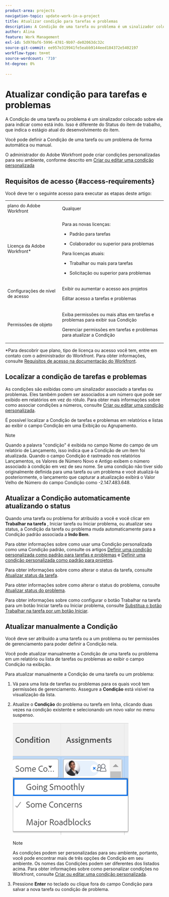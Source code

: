 ```yaml
---
product-area: projects
navigation-topic: update-work-in-a-project
title: Atualizar condição para tarefas e problemas
description: A Condição de uma tarefa ou problema é um sinalizador colocado sobre ele para indicar como está indo. Isso é diferente do Status do item de trabalho, que indica o estágio atual do desenvolvimento do item.
author: Alina
feature: Work Management
exl-id: 5d970af6-5996-4781-9b97-de02063dc32c
source-git-commit: ee957e319941fe5eabb9144eed184372e5402197
workflow-type: tm+mt
source-wordcount: '710'
ht-degree: 0%

---
```


# Atualizar condição para tarefas e problemas

A Condição de uma tarefa ou problema é um sinalizador colocado sobre ele para indicar como está indo. Isso é diferente do Status do item de trabalho, que indica o estágio atual do desenvolvimento do item.

Você pode definir a Condição de uma tarefa ou um problema de forma automática ou manual.

O administrador do Adobe Workfront pode criar condições personalizadas para seu ambiente, conforme descrito em [Criar ou editar uma condição personalizada](../../../administration-and-setup/customize-workfront/create-manage-custom-conditions/create-edit-custom-conditions.md)

<!--You can manually update the Condition of a task or issue if you are assigned to it or if you have permissions to it, as described in the [Access requirements](#access-requirements) section of this article.-->

## Requisitos de acesso {#access-requirements}

Você deve ter o seguinte acesso para executar as etapas deste artigo:

<table style="table-layout:auto"> 
 <col> 
 <col> 
 <tbody> 
  <tr> 
   <td role="rowheader">plano do Adobe Workfront</td> 
   <td> <p>Qualquer</p> </td> 
  </tr> 
  <tr> 
   <td role="rowheader">Licença da Adobe Workfront*</td> 
   <td>

Para as novas licenças:
<ul><li><p>Padrão para tarefas</p></li>
   <li><p>Colaborador ou superior para problemas</p></li></ul>


Para licenças atuais:
<ul><li><p>Trabalhar ou mais para tarefas</p></li>
   <li><p>Solicitação ou superior para problemas</p></li></ul>
    </td> 
  </tr> 
  <tr> 
   <td role="rowheader">Configurações de nível de acesso</td> 
   <td> <p>Exibir ou aumentar o acesso aos projetos</p> <p>Editar acesso a tarefas e problemas </p></td> 
  </tr> 
  <tr> 
   <td role="rowheader">Permissões de objeto</td> 
   <td> <p>Exiba permissões ou mais altas em tarefas e problemas para exibir sua Condição</p>
   <p>Gerenciar permissões em tarefas e problemas para atualizar a Condição</p>
  </td> 
  </tr> 
 </tbody> 
</table>

*Para descobrir que plano, tipo de licença ou acesso você tem, entre em contato com o administrador do Workfront. Para obter informações, consulte [Requisitos de acesso na documentação do Workfront](/help/quicksilver/administration-and-setup/add-users/access-levels-and-object-permissions/access-level-requirements-in-documentation.md).

## Localizar a condição de tarefas e problemas

As condições são exibidas como um sinalizador associado a tarefas ou problemas. Eles também podem ser associados a um número que pode ser exibido em relatórios em vez do rótulo. Para obter mais informações sobre como associar condições a números, consulte [Criar ou editar uma condição personalizada](../../../administration-and-setup/customize-workfront/create-manage-custom-conditions/create-edit-custom-conditions.md).

É possível localizar a Condição de tarefas e problemas em relatórios e listas ao exibir o campo Condição em uma Exibição ou Agrupamento.

>[!NOTE]
>
>Quando a palavra &quot;condição&quot; é exibida no campo Nome do campo de um relatório de Lançamento, isso indica que a Condição de um item foi atualizada. Quando o campo Condição é rastreado nos relatórios Lançamentos, os Valores de Número Novo e Antigo exibem o número associado à condição em vez de seu nome. Se uma condição não tiver sido originalmente definida para uma tarefa ou um problema e você atualizá-la posteriormente, o lançamento que capturar a atualização exibirá o Valor Velho de Número do campo Condição como -2.147.483.648.

## Atualizar a Condição automaticamente atualizando o status

Quando uma tarefa ou problema for atribuído a você e você clicar em **Trabalhar na tarefa** , Iniciar tarefa ou Iniciar problema, ou atualizar seu status, a Condição da tarefa ou problema muda automaticamente para a Condição padrão associada a **Indo Bem**.

Para obter informações sobre como usar uma Condição personalizada como uma Condição padrão, consulte os artigos  [Definir uma condição personalizada como padrão para tarefas e problemas](../../../administration-and-setup/customize-workfront/create-manage-custom-conditions/set-custom-condition-default-tasks-issues.md) e [Definir uma condição personalizada como padrão para projetos](../../../administration-and-setup/customize-workfront/create-manage-custom-conditions/set-custom-condition-default-projects.md).

Para obter informações sobre como alterar o status da tarefa, consulte [Atualizar status da tarefa](../../../manage-work/projects/updating-work-in-a-project/update-task-status.md).

Para obter informações sobre como alterar o status do problema, consulte [Atualizar status do problema](../../../manage-work/projects/updating-work-in-a-project/update-issue-status.md).

Para obter informações sobre como configurar o botão Trabalhar na tarefa para um botão Iniciar tarefa ou Iniciar problema, consulte [Substitua o botão Trabalhar na tarefa por um botão Iniciar](../../../people-teams-and-groups/create-and-manage-teams/work-on-it-button-to-start-button.md).

## Atualizar manualmente a Condição

Você deve ser atribuído a uma tarefa ou a um problema ou ter permissões de gerenciamento para poder definir a Condição nela.

Você pode atualizar manualmente a Condição de uma tarefa ou problema em um relatório ou lista de tarefas ou problemas ao exibir o campo Condição na exibição.


<!--old Condition update - in the commenting stream: 
Updating the Condition of a task or issue differs depending on whether you are assigned to it or not:

* If you are using the legacy commenting experience, you can update the Condition in the Updates tab or in a list of tasks or issues if you are assigned to them. This is not supported in the new commenting experience. For information, see [New commenting experience](/help/quicksilver/product-announcements/betas/new-commenting-experience-beta/unified-commenting-experience.md). 
* You can update the Condition in a list of tasks or issues if you are not assigned to them, only if you have Manage permissions to them. In this case, you cannot update the Condition in the Update tab of the task or issue. -->

Para atualizar manualmente a Condição de uma tarefa ou um problema:

1. Vá para uma lista de tarefas ou problemas para os quais você tem permissões de gerenciamento. Assegure a **Condição** está visível na visualização da lista.

1. Atualize o **Condição** do problema ou tarefa em linha, clicando duas vezes na condição existente e selecionando um novo valor no menu suspenso.

   ![](assets/condition-drop-down-values-in-task-list.png)

   >[!NOTE]
   >
   >As condições podem ser personalizadas para seu ambiente, portanto, você pode encontrar mais de três opções de Condição em seu ambiente. Os nomes das Condições podem ser diferentes dos listados acima. Para obter informações sobre como personalizar condições no Workfront, consulte [Criar ou editar uma condição personalizada](../../../administration-and-setup/customize-workfront/create-manage-custom-conditions/create-edit-custom-conditions.md).


1. Pressione **Enter** no teclado ou clique fora do campo Condição para salvar a nova tarefa ou condição de problema.

   <!--   
     <li data-mc-conditions="QuicksilverOrClassic.Draft mode"><p>(NOTE: drafted because I can't do this anymore)</p><p>If you have Manage permissions to the task or issue but are not assigned to it, perhaps as a project manager, add the <strong>Condition</strong> column to any view you use in a task or issue list, then set the <strong>Condition</strong> in inline edit and press Enter.</p><p><img src="assets/change-condition-in-list-view-350x142.png" style="width: 350;height: 142;"></p><p>For information about adding a column to a view, see <a href="../../../reports-and-dashboards/reports/reporting-elements/views-overview.md" class="MCXref xref">Views overview in Adobe Workfront</a>.</p></li>   
     -->
